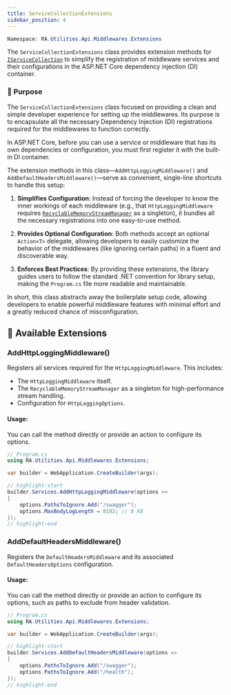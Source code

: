 ```yaml
---
title: ServiceCollectionExtensions
sidebar_position: 4
---
```


```powershell
Namespace: RA.Utilities.Api.Middlewares.Extensions
```

The `ServiceCollectionExtensions` class provides extension methods for [`IServiceCollection`](https://learn.microsoft.com/en-us/dotnet/api/microsoft.extensions.dependencyinjection.iservicecollection) to simplify the registration of middleware services and their configurations in the ASP.NET Core dependency injection (DI) container.

### 🎯 Purpose

The `ServiceCollectionExtensions` class focused on providing a clean and simple developer experience for setting up the middlewares.
Its purpose is to encapsulate all the necessary Dependency Injection (DI) registrations required for the middlewares to function correctly.

In ASP.NET Core, before you can use a service or middleware that has its own dependencies or configuration, you must first register it with the built-in DI container.

The extension methods in this class—`AddHttpLoggingMiddleware()` and `AddDefaultHeadersMiddleware()`—serve as convenient, single-line shortcuts to handle this setup:

1. **Simplifies Configuration**: Instead of forcing the developer to know the inner workings of each middleware (e.g., that `HttpLoggingMiddleware` requires [`RecyclableMemoryStreamManager`](https://github.com/Microsoft/Microsoft.IO.RecyclableMemoryStream) as a singleton), it bundles all the necessary registrations into one easy-to-use method.

2. **Provides Optional Configuration**: Both methods accept an optional `Action<T>` delegate, allowing developers to easily customize the behavior of the middlewares (like ignoring certain paths) in a fluent and discoverable way.

3. **Enforces Best Practices**: By providing these extensions, the library guides users to follow the standard .NET convention for library setup, making the `Program.cs` file more readable and maintainable.

In short, this class abstracts away the boilerplate setup code, allowing developers to enable powerful middleware features with minimal effort and a greatly reduced chance of misconfiguration.

## 🧩 Available Extensions

### AddHttpLoggingMiddleware()

Registers all services required for the `HttpLoggingMiddleware`. This includes:
- The `HttpLoggingMiddleware` itself.
- The `RecyclableMemoryStreamManager` as a singleton for high-performance stream handling.
- Configuration for `HttpLoggingOptions`.

#### Usage:

You can call the method directly or provide an action to configure its options.

```csharp showLineNumbers
// Program.cs
using RA.Utilities.Api.Middlewares.Extensions;

var builder = WebApplication.CreateBuilder(args);

// highlight-start
builder.Services.AddHttpLoggingMiddleware(options =>
{
    options.PathsToIgnore.Add("/swagger");
    options.MaxBodyLogLength = 8192; // 8 KB
});
// highlight-end
```

### AddDefaultHeadersMiddleware()

Registers the `DefaultHeadersMiddleware` and its associated `DefaultHeadersOptions` configuration.

#### Usage:

You can call the method directly or provide an action to configure its options, such as paths to exclude from header validation.

```csharp showLineNumbers
// Program.cs
using RA.Utilities.Api.Middlewares.Extensions;

var builder = WebApplication.CreateBuilder(args);

// highlight-start
builder.Services.AddDefaultHeadersMiddleware(options =>
{
    options.PathsToIgnore.Add("/swagger");
    options.PathsToIgnore.Add("/health");
});
// highlight-end
```
